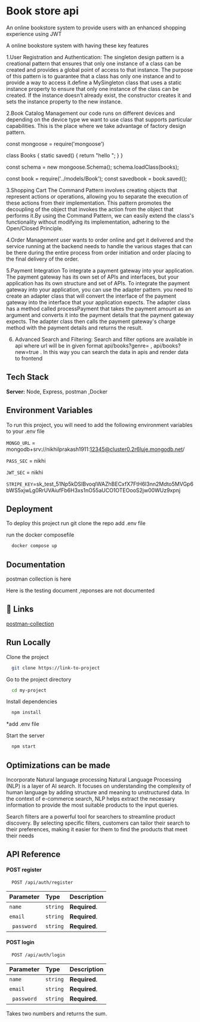 
# Book store api
 An online bookstore system to provide users with an enhanced shopping experience using JWT

 A online bookstore system with having these key features

 1.User Registration and Authentication:
 The singleton design pattern is a creational pattern that ensures that only one instance of a class can be created and provides a global point of access to that instance. The purpose of this pattern is to guarantee that a class has only one instance and to provide a way to access it.define a MySingleton class that uses a static instance property to ensure that only one instance of the class can be created. If the instance doesn’t already exist, the constructor creates it and sets the instance property to the new instance.


 2.Book Catalog Management
our code runs on different devices and depending on the device type we want to use class that supports particular capabilities. This is the place where we take advantage of factory design pattern.

const mongoose = require('mongoose')

class Books {
	static saved() { return "hello "; }
}
	
const schema = new mongoose.Schema();
schema.loadClass(books);
 

const book = require('../models/Book');
const savedbook = book.saved();


 3.Shopping Cart
The Command Pattern involves creating objects that represent actions or operations, allowing you to separate the execution of these actions from their implementation. This pattern promotes the decoupling of the object that invokes the action from the object that performs it.By using the Command Pattern, we can easily extend the class's functionality without modifying its implementation, adhering to the Open/Closed Principle.

 
 4.Order Management
user wants to order online and get it delivered and the service running at the backend needs to handle the various stages that can be there during the entire process from order initiation and order placing to the final delivery of the order.

5.Payment Integration
 To integrate a payment gateway into your application. The payment gateway has its own set of APIs and interfaces, but your application has its own structure and set of APIs. To integrate the payment gateway into your application, you can use the adapter pattern.
 you need to create an adapter class that will convert the interface of the payment gateway into the interface that your application expects. The adapter class has a method called processPayment that takes the payment amount as an argument and converts it into the payment details that the payment gateway expects. The adapter class then calls the payment gateway's charge method with the payment details and returns the result.


6. Advanced Search and Filtering: Search and filter options are available in api where url will be in given format api/books?genre=<name> ,  api/books?new=true . In this way you can search the data in apis and render data to frontend
## Tech Stack
**Server:** Node, Express, postman ,Docker


## Environment Variables

To run this project, you will need to add the following environment variables to your .env file

`MONGO_URL` = mongodb+srv://nikhilprakash1911:12345@cluster0.2r6luje.mongodb.net/

`PASS_SEC` = nikhi

`JWT_SEC` = nikhi

`STRIPE_KEY`=sk_test_51Np5kDSIBvoqIWAZhBECxfX7FtH6l3nn2Mdto5MVGp6bWS5xjwLg0RrUVAiufFb6H3xs1nO55aUCO1OTEOooS2jw00WUz9xpnj


## Deployment

To deploy this project run
git clone the repo
add .env file

run the docker composefile

```bash
  docker compose up
```


## Documentation

postman collection is here 

Here is the testing document ,reponses are not documented

## 🔗 Links
[postman-collection](https://documenter.getpostman.com/view/29652722/2s9YC2zZK6)



## Run Locally

Clone the project

```bash
  git clone https://link-to-project
```

Go to the project directory

```bash
  cd my-project
```

Install dependencies

```bash
  npm install
```

*add .env file


Start the server

```bash
  npm start
```


## Optimizations can be made
Incorporate Natural language processing
Natural Language Processing (NLP) is a layer of AI search. It focuses on understanding the complexity of human language by adding structure and meaning to unstructured data. In the context of e-commerce search, NLP helps extract the necessary information to provide the most suitable products to the input queries.

Search filters are a powerful tool for searchers to streamline product discovery. By selecting specific filters, customers can tailor their search to their preferences, making it easier for them to find the products that meet their needs
## API Reference

#### POST register

```http
  POST /api/auth/register
```

| Parameter | Type     | Description                |
| :-------- | :------- | :------------------------- |
| `name` | `string`    | **Required**.  |
   `email` | `string`  | **Required**.  |
 ` password` | `string`  | **Required**.  |


#### POST login

```http
  POST /api/auth/login
```
| Parameter | Type     | Description                |
| :-------- | :------- | :------------------------- |
| `name` | `string`    | **Required**.  |
   `email` | `string`  | **Required**.  |
 ` password` | `string`  | **Required**.  |

Takes two numbers and returns the sum.

